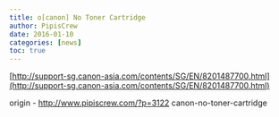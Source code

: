 ```yaml
---
title: o[canon] No Toner Cartridge
author: PipisCrew
date: 2016-01-10
categories: [news]
toc: true
---
```


[http://support-sg.canon-asia.com/contents/SG/EN/8201487700.html](http://support-sg.canon-asia.com/contents/SG/EN/8201487700.html)

origin - http://www.pipiscrew.com/?p=3122 canon-no-toner-cartridge